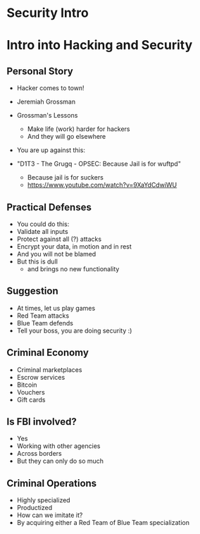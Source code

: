 Security Intro
==============

# Intro into Hacking and Security

## Personal Story
* Hacker comes to town!
* Jeremiah Grossman
* Grossman's Lessons
  - Make life (work) harder for hackers
  - And they will go elsewhere

* You are up against this:
* "D1T3 - The Grugq - OPSEC: Because Jail is for wuftpd"
  - Because jail is for suckers
  - https://www.youtube.com/watch?v=9XaYdCdwiWU

 
## Practical Defenses

* You could do this:
* Validate all inputs
* Protect against all (?) attacks
* Encrypt your data, in motion and in rest
* And you will not be blamed
* But this is dull
  - and brings no new functionality
  
## Suggestion
* At times, let us play games
* Red Team attacks
* Blue Team defends
* Tell your boss, you are doing security :)

## Criminal Economy
* Criminal marketplaces
* Escrow services
* Bitcoin
* Vouchers
* Gift cards

## Is FBI involved?

* Yes
* Working with other agencies
* Across borders
* But they can only do so much

## Criminal Operations
* Highly specialized
* Productized
* How can we imitate it?
* By acquiring either a Red Team of Blue Team specialization
